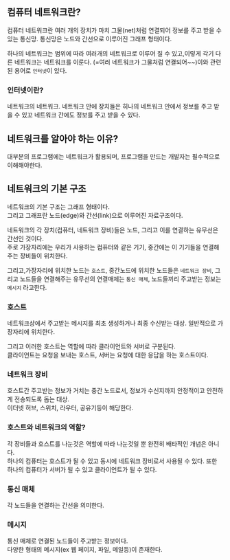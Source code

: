 ## 컴퓨터 네트워크란?

컴퓨터 네트워크란 여러 개의 장치가 마치 그물(net)처럼 연결되어 정보를 주고 받을 수 있는 통신망.
통신망은 노드와 간선으로 이루어진 그래프 형태이다.

하나의 네트워크는 범위에 따라 여러개의 네트워크로 이루어 질 수 있고,이렇게 각기 다른 네트워크는 네트워크를 이룬다. (=여러 네트워크가 그물처럼 연결되어~~)이와 관련된 용어로 `인터넷`이 있다.

### 인터넷이란?

네트워크의 네트워크.
네트워크 안에 장치들은 히나의 네트워크 안에서 정보를 주고 받을 수 있꼬 네트워크 간에도 정보를 주고 받을 수 있다.

## 네트워크를 알아야 하는 이유?

대부분의 프로그램에는 네트워크가 활용되머, 프로그램을 만드는 개발자는 필수적으로 이해해야한다.

## 네트워크의 기본 구조

네트워크의 기본 구조는 그래프 형태이다.<br>
그리고 그래프란 노드(edge)와 간선(link)으로 이루어진 자료구조이다.

네트워크의 각 장치(컴퓨터, 네트워크 장비)들은 노드, 그리고 이를 연결하는 유무선은 간선인 것이다.<br>
주로 가장자리에는 우리가 사용하는 컴퓨터와 같은 기기, 중간에는 이 기기들을 연결해주는 장비들이 위치한다.

그리고,가장자리에 위치한 노드는 `호스트`, 중간노드에 위치한 노드들은 `네트워크 장비`, 그리고 노드들을 연결해주는 유무선의 연결매체는 `통신 매체`, 노드들끼리 주고받는 정보는 `메시지` 라고한다.

### 호스트

네트워크상에서 주고받는 메시지를 최초 생성하거나 최종 수신받는 대상. 일반적으로 가장자리에 위치한다.

그리고 이러한 호스트는 역할에 따라 클라이언트와 서버로 구분된다.<br>
클라이언트는 요청을 보내는 호스트, 서버는 요청에 대한 응답을 하는 호스트이다.

### 네트워크 장비

호스트간 주고받는 정보가 거치는 중간 노드로서, 정보가 수신지까지 안정적이고 안전하게 전송되도록 돕는 대상.<br>
이더넷 허브, 스위치, 라우터, 공유기등이 해당한다.

### 호스트와 네트워크의 역할?

각 장비들과 호스트를 나눈것은 역할에 따라 나눈것일 뿐 완전히 배타적인 개념은 아니다.<br>
하나의 컴퓨터는 호스트가 될 수 있고 동시에 네트워크 장비로서 사용될 수 있다.
또한 하나의 컴퓨터가 서버가 될 수 있고 클라이언트가 될 수 있다.

### 통신 매체

각 노드들을 연결하는 간선을 의미한다.

### 메시지

통신 매체로 연결된 노드들이 주고받는 정보이다.<br>
다양한 형태의 메시지(ex 웹 페이지, 파일, 메일등)이 존재한다.
